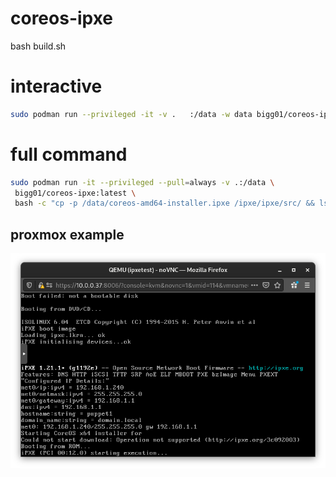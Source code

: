 # coreos-ipxe

bash build.sh

# interactive
```sh
sudo podman run --privileged -it -v .   :/data -w data bigg01/coreos-ipxe:latest bash
```
# full command
```sh
sudo podman run -it --privileged --pull=always -v .:/data \
 bigg01/coreos-ipxe:latest \
 bash -c "cp -p /data/coreos-amd64-installer.ipxe /ipxe/ipxe/src/ && ls -l coreos-amd64-installer.ipxe && cd /ipxe/ipxe/src; make bin/ipxe.iso EMBED=./coreos-amd64-installer.ipxe; cp -pv bin/ipxe.iso /data"
```


## proxmox example
![alt text](img/ipxe_example.png)